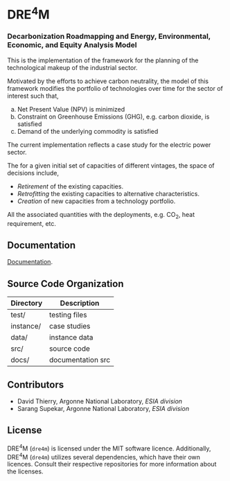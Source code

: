 
# DRE<sup>4</sup>M
### Decarbonization Roadmapping and Energy, Environmental, Economic, and Equity Analysis Model

This is the implementation of the framework for the planning of the
technological makeup of the industrial sector.

Motivated by the efforts to achieve carbon neutrality, the model of this
framework modifies the portfolio of technologies over time for the sector of
interest such that,

<ol type="a"> <li>Net Present Value (NPV) is minimized</li> <li>Constraint on
Greenhouse Emissions (GHG), e.g. carbon dioxide, is satisfied</li> <li>Demand of
the underlying commodity is satisfied</li> </ol>

The current implementation reflects a case study for the electric power sector.

The for a given initial set of capacities of different vintages, the space of
decisions include,

- *Retirement* of the existing capacities.
- *Retrofitting* the existing capacities to alternative characteristics.
- *Creation* of new capacities from a technology portfolio.

All the associated quantities with the deployments, e.g. CO<sub>2</sub>, heat
requirement, etc.

## Documentation

[Documentation](https://dthierry.github.io/dre4m/).

## Source Code Organization

|  Directory | Description       |
|------------|-------------------|
| test/      | testing files     |
| instance/  | case studies      |
| data/      | instance data     |
| src/       | source code       |
| docs/      | documentation src |


## Contributors

- David Thierry, Argonne National Laboratory, *ESIA division*
- Sarang Supekar, Argonne National Laboratory, *ESIA division*

## License
 
DRE<sup>4</sup>M (`dre4m`) is licensed under the MIT software licence.
Additionally, DRE<sup>4</sup>M (`dre4m`) utilizes several dependencies, which
have their own licences.  Consult their respective repositories for more
information about the licenses. 

